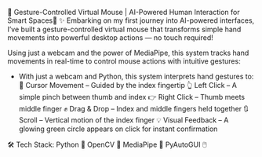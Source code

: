 🤖 Gesture-Controlled Virtual Mouse | AI-Powered Human Interaction for Smart Spaces🎯
✨ Embarking on my first journey into AI-powered interfaces, I’ve built a gesture-controlled virtual mouse that transforms simple hand movements into powerful desktop actions — no touch required!

Using just a webcam and the power of MediaPipe, this system tracks hand movements in real-time to control mouse actions with intuitive gestures:

- With just a webcam and Python, this system interprets hand gestures to:
🎯 Cursor Movement – Guided by the index fingertip
👆 Left Click – A simple pinch between thumb and index
👉 Right Click – Thumb meets middle finger
✊ Drag & Drop – Index and middle fingers held together
🔃 Scroll – Vertical motion of the index finger
💡 Visual Feedback – A glowing green circle appears on click for instant confirmation

🛠️ Tech Stack:
Python 🐍
OpenCV 🎥
MediaPipe 🤖
PyAutoGUI 🖱️



